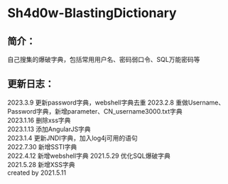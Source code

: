 # Sh4d0w-BlastingDictionary  
## 简介：  
自己搜集的爆破字典，包括常用用户名、密码弱口令、SQL万能密码等  

## 更新日志：  
2023.3.9 更新password字典，webshell字典去重
2023.2.8 重做Username、Password字典，新增parameter、CN_username3000.txt字典  
2023.1.16 删除xss字典  
2023.1.13 添加AngularJS字典  
2023.1.4 更新JNDI字典，加入log4j可用的语句  
2022.7.30 新增SSTI字典  
2022.4.12 新增webshell字典
2021.5.29 优化SQL爆破字典  
2021.5.28 新增XSS字典  
created by 2021.5.11  
